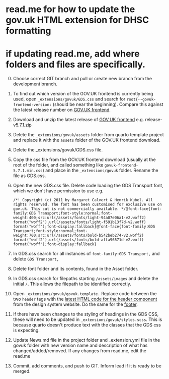 # read.me for how to update the gov.uk HTML extension for DHSC formatting
# if updating read.me, add where folders and files are specifically.


0. Choose correct GIT branch and pull or create new branch from the development branch.

1.  To find out which version of the GOV.UK frontend is currently being used, 
open `_extensions/govuk/GDS.css` and search for `root{--govuk-frontend-version:` (should be near the 
beginning). Compare this
against the latest release number on [GOV.UK frontend](https://github.com/alphagov/govuk-frontend/releases).

2.  Download and unzip the latest 
release of [GOV.UK frontend](https://github.com/alphagov/govuk-frontend/releases) e.g. release-v5.7.1.zip

3.  Delete the `_extensions/govuk/assets` folder from quarto template project and
replace it with the `assets` folder of the GOV.UK frontend download.

4.  Delete the \_extensions/govuk/GDS.css file.

5.  Copy the css file from the GOV.UK frontend download (usually at the root of the folder, and 
called something like `govuk-frontend-5.7.1.min.css`) and place 
in the `_extensions/govuk` folder. Rename the file as GDS.css.

6.  Open the new GDS.css file. Delete code loading the GDS Transport font, which we 
don't have permission to use e.g.

    `/*! Copyright (c) 2011 by Margaret Calvert & Henrik Kubel. All rights reserved. The font has been customised for exclusive use on gov.uk. This cut is not commercially available. */@font-face{font-family:GDS Transport;font-style:normal;font-weight:400;src:url(/assets/fonts/light-94a07e06a1-v2.woff2) format("woff2"),url(/assets/fonts/light-f591b13f7d-v2.woff) format("woff");font-display:fallback}@font-face{font-family:GDS Transport;font-style:normal;font-weight:700;src:url(/assets/fonts/bold-b542beb274-v2.woff2) format("woff2"),url(/assets/fonts/bold-affa96571d-v2.woff) format("woff");font-display:fallback}`

7.  In GDS.css search for all instances of `font-family:GDS Transport,` and delete `GDS Transport,`

8.   Delete font folder and its contents, found in the Asset folder.

9.  In GDS.css search for filepaths starting `/assets/images` and delete the initial `/`. This allows 
the filepath to be identified correctly.

10.  Open `_extensions/govuk/govuk.template.` Replace code between the two `header` tags with 
the [latest HTML code for the header component](https://design-system.service.gov.uk/components/header/) from the 
design system website. Do the same for the [footer](https://design-system.service.gov.uk/components/footer/).

11. If there have been changes to the styling of headings in the GDS CSS, these will 
need to be updated in `_extensions/govuk/styles.scss`. This is because quarto doesn't produce text with
the classes that the GDS css is expecting.

12. Update News.md file in the project folder and _extension.yml file in the govuk folder with new version name and 
description of what has changed/added/removed. If any changes from read.me, edit the read.me

13. Commit, add comments, and push to GIT. Inform lead if it is ready to be merged.

